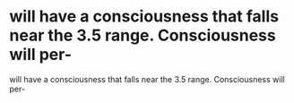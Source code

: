 # will have a consciousness that falls near the 3.5 range. Consciousness will per-

will have a consciousness that falls near the 3.5 range. Consciousness will per-